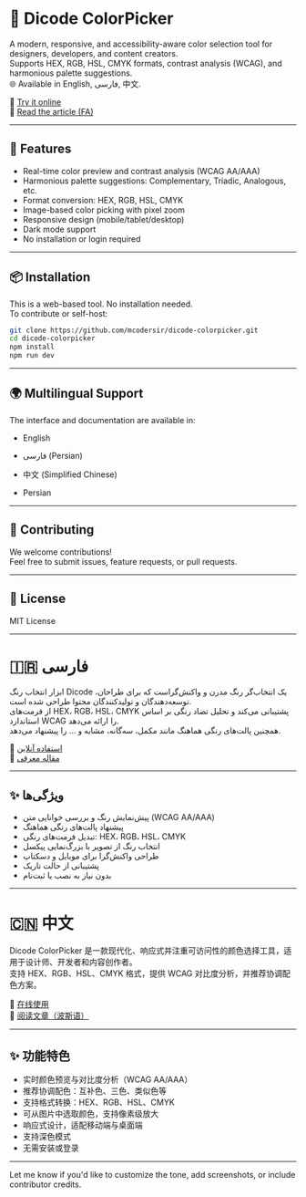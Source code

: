 # 🎨 Dicode ColorPicker

A modern, responsive, and accessibility-aware color selection tool for designers, developers, and content creators.  
Supports HEX, RGB, HSL, CMYK formats, contrast analysis (WCAG), and harmonious palette suggestions.  
🌐 Available in English, فارسی, 中文.

🔗 [Try it online](https://dicode.ir/tools/ColorPicker/)  
📖 [Read the article (FA)](https://dicode.ir/mag/color-picker-dicode)

---

## 🌟 Features

- Real-time color preview and contrast analysis (WCAG AA/AAA)
- Harmonious palette suggestions: Complementary, Triadic, Analogous, etc.
- Format conversion: HEX, RGB, HSL, CMYK
- Image-based color picking with pixel zoom
- Responsive design (mobile/tablet/desktop)
- Dark mode support
- No installation or login required

---

## 📦 Installation

This is a web-based tool. No installation needed.  
To contribute or self-host:

```bash
git clone https://github.com/mcodersir/dicode-colorpicker.git
cd dicode-colorpicker
npm install
npm run dev
```

---

## 🌍 Multilingual Support

The interface and documentation are available in:

- English
- فارسی (Persian)
- 中文 (Simplified Chinese)
  
- Persian

---

## 🤝 Contributing

We welcome contributions!  
Feel free to submit issues, feature requests, or pull requests.

---

## 📄 License

MIT License

---

# 🇮🇷 فارسی

ابزار انتخاب رنگ Dicode یک انتخاب‌گر رنگ مدرن و واکنش‌گراست که برای طراحان، توسعه‌دهندگان و تولیدکنندگان محتوا طراحی شده است.  
از فرمت‌های HEX، RGB، HSL، CMYK پشتیبانی می‌کند و تحلیل تضاد رنگی بر اساس استاندارد WCAG را ارائه می‌دهد.  
همچنین پالت‌های رنگی هماهنگ مانند مکمل، سه‌گانه، مشابه و ... را پیشنهاد می‌دهد.

🔗 [استفاده آنلاین](https://dicode.ir/tools/ColorPicker/)  
📖 [مقاله معرفی](https://dicode.ir/mag/color-picker-dicode)

---

## ✨ ویژگی‌ها

- پیش‌نمایش رنگ و بررسی خوانایی متن (WCAG AA/AAA)
- پیشنهاد پالت‌های رنگی هماهنگ
- تبدیل فرمت‌های رنگی: HEX، RGB، HSL، CMYK
- انتخاب رنگ از تصویر با بزرگ‌نمایی پیکسل
- طراحی واکنش‌گرا برای موبایل و دسکتاپ
- پشتیبانی از حالت تاریک
- بدون نیاز به نصب یا ثبت‌نام

---

# 🇨🇳 中文

Dicode ColorPicker 是一款现代化、响应式并注重可访问性的颜色选择工具，适用于设计师、开发者和内容创作者。  
支持 HEX、RGB、HSL、CMYK 格式，提供 WCAG 对比度分析，并推荐协调配色方案。

🔗 [在线使用](https://dicode.ir/tools/ColorPicker/)  
📖 [阅读文章（波斯语）](https://dicode.ir/mag/color-picker-dicode)

---

## ✨ 功能特色

- 实时颜色预览与对比度分析（WCAG AA/AAA）
- 推荐协调配色：互补色、三色、类似色等
- 支持格式转换：HEX、RGB、HSL、CMYK
- 可从图片中选取颜色，支持像素级放大
- 响应式设计，适配移动端与桌面端
- 支持深色模式
- 无需安装或登录

---

Let me know if you'd like to customize the tone, add screenshots, or include contributor credits.
